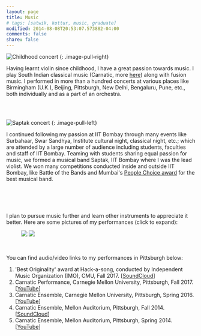 ```yaml
---
layout: page
title: Music
# tags: [satwik, kottur, music, graduate]
modified: 2014-08-08T20:53:07.573882-04:00
comments: false
share: false
---
```


![Childhood concert](/images/music-2.jpg)
{: .image-pull-right}

Having learnt violin since childhood, I have a great passion towards music.
I play South Indian classical music (Carnatic,  more [here](https://en.wikipedia.org/wiki/Carnatic_music)) along with fusion music. 
I performed in more than a hundred concerts at various places like Birmingham (U.K.), Beijing, Pittsburgh, New Delhi, Bengaluru, Pune, etc., both individually and as a part of an orchestra. 

<div style="margin-bottom:12%"></div>

![Saptak concert](/images/music-3.jpg)
{: .image-pull-left}

I continued following my passion at IIT Bombay through many events like Surbahaar, Swar Sandhya, Institute cultural night, classical night, etc.; which are attended by a large number of audience including students, faculties and staff of IIT Bombay. Teaming with students sharing equal passion for music, we formed a musical band Saptak, IIT Bombay where I was the lead violist. We won many competitions conducted inside and outside IIT Bombay, like Battle of the Bands and Mumbai's [People Choice award](http://nh7.in/indiecision/2013/05/02/vote-for-the-peoples-choice-bandstand-band/) for the best musical band.

<div style="margin-bottom:16%"></div>
I plan to pursue music further and learn other instruments to appreciate it better.  
Here are some pictures of my performances (click to expand):
<figure class="half">
    <a href="/images/music-1.jpg"><img src="/images/music-1.jpg"></a>
    <a href="/images/music-4.jpg"><img src="/images/music-4.jpg"></a>
</figure><br/>

You can find audio/video links to my performances in Pittsburgh below:  

1. 'Best Originality' award at Hack-a-song, conducted by Independent Music Organization (IMO), CMU, Fall 2017.
[[SoundCloud](https://soundcloud.com/cmuimo/the-princess-and-the-dragon)]
1. Carnatic Performance, Carnegie Mellon University, Pittsburgh, Fall 2017. [[YouTube](https://www.youtube.com/watch?v=IBYunPv3zAI)]
1. Carnatic Ensemble, Carnegie Mellon University, Pittsburgh, Spring 2016. [[YouTube](https://www.youtube.com/watch?v=EgM9GBkBN-w)]
1. Carnatic Ensemble, Mellon Auditorium, Pittsburgh, Fall 2014. [[SoundCloud](https://soundcloud.com/satwik-kottur/vatapi-hamsadhwani-violin-cmu)]
1. Carnatic Ensemble, Mellon Auditorium, Pittsburgh, Spring 2014. [[YouTube](https://youtu.be/MKUKtMwCccQ)]
